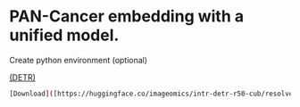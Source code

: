 # PAN-Cancer embedding with a unified model.

Create python environment (optional)

[(DETR)](https://github.com/facebookresearch/detr)
```sh
[Download]([https://huggingface.co/imageomics/intr-detr-r50-cub/resolve/main/checkpoint.pth](https://o365tsukuba-my.sharepoint.com/:u:/g/personal/paul_dipanjyoti_ga_u_tsukuba_ac_jp/ERlaukh0ZWdIvWmYbjHes4YBDRQ2fzPm_bUFp-QdoaxUmQ?e=ukozQ5)) the TCGA data embeddings generated by the BioMedCLIP model.
```
